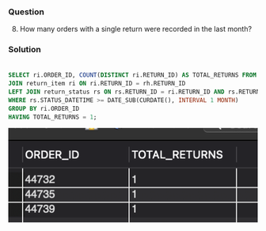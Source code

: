 ### Question
8. How many orders with a single return were recorded in the last month?

### Solution

```sql

SELECT ri.ORDER_ID, COUNT(DISTINCT ri.RETURN_ID) AS TOTAL_RETURNS FROM return_header rh
JOIN return_item ri ON ri.RETURN_ID = rh.RETURN_ID
LEFT JOIN return_status rs ON rs.RETURN_ID = ri.RETURN_ID AND rs.RETURN_ITEM_SEQ_ID = ri.RETURN_ITEM_SEQ_ID
WHERE rs.STATUS_DATETIME >= DATE_SUB(CURDATE(), INTERVAL 1 MONTH)
GROUP BY ri.ORDER_ID
HAVING TOTAL_RETURNS = 1;

```

![Alt text](image.png)